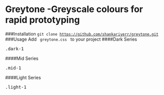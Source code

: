 # Greytone -Greyscale colours for rapid prototyping
###Installation
<code>git clone https://github.com/shankariyerr/greytone.git </code>
###Usage
Add <code> greytone.css </code> to your project
####Dark Series
<pre>.dark-1</pre>
####Mid Series
<pre>.mid-1</pre>
####Light Series
<pre>.light-1</pre>
